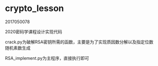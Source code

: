 # crypto_lesson

2017050078

2020密码学课程设计实现代码

crack.py为破解RSA密钥所需的函数，主要是为了实现质因数分解以及指定位数随机素数生成

RSA_implement.py为主程序，直接执行即可
